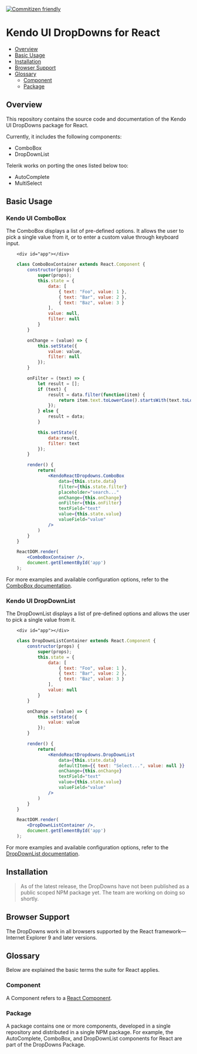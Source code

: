 [![Commitizen friendly](https://img.shields.io/badge/commitizen-friendly-brightgreen.svg)](http://commitizen.github.io/cz-cli/)

# Kendo UI DropDowns for React

* [Overview](https://github.com/telerik/kendo-react-dropdowns#overview)
* [Basic Usage](https://github.com/telerik/kendo-react-dropdowns#basic-usage)
* [Installation](https://github.com/telerik/kendo-react-dropdowns#installation)
* [Browser Support](https://github.com/telerik/kendo-react-dropdowns#browser-support)
* [Glossary](https://github.com/telerik/kendo-react-dropdowns#glossary)
  * [Component](https://github.com/telerik/kendo-react-dropdowns#component)
  * [Package](https://github.com/telerik/kendo-react-dropdowns#package)

## Overview

This repository contains the source code and documentation of the Kendo UI DropDowns package for React.

Currently, it includes the following components:

* ComboBox
* DropDownList

Telerik works on porting the ones listed below too:

* AutoComplete
* MultiSelect

## Basic Usage

### Kendo UI ComboBox

The ComboBox displays a list of pre-defined options. It allows the user to pick a single value from it, or to enter a custom value through keyboard input.  

```html-preview
    <div id="app"></div>
```
```jsx
    class ComboBoxContainer extends React.Component {
        constructor(props) {
            super(props);
            this.state = {
                data: [
                    { text: "Foo", value: 1 },
                    { text: "Bar", value: 2 },
                    { text: "Baz", value: 3 }
                ],
                value: null,
                filter: null
            }
        }

        onChange = (value) => {
            this.setState({
                value: value,
                filter: null
            });
        }

        onFilter = (text) => {
            let result = [];
            if (text) {
                result = data.filter(function(item) {
                    return item.text.toLowerCase().startsWith(text.toLowerCase());
                });
            } else {
                result = data;
            }

            this.setState({
                data:result,
                filter: text
            });
        }

        render() {
            return(
                <KendoReactDropdowns.ComboBox
                    data={this.state.data}
                    filter={this.state.filter}
                    placeholder="search..."
                    onChange={this.onChange}
                    onFilter={this.onFilter}
                    textField="text"
                    value={this.state.value}
                    valueField="value"
                />
            )
        }
    }

    ReactDOM.render(
        <ComboBoxContainer />,
        document.getElementById('app')
    );
```

For more examples and available configuration options, refer to the [ComboBox documentation](https://github.com/telerik/kendo-react-dropdowns/tree/master/docs/combobox/index.md).

### Kendo UI DropDownList 

The DropDownList displays a list of pre-defined options and allows the user to pick a single value from it.  

```html-preview
    <div id="app"></div>
```
```jsx
    class DropDownListContainer extends React.Component {
        constructor(props) {
            super(props);
            this.state = {
                data: [
                    { text: "Foo", value: 1 },
                    { text: "Bar", value: 2 },
                    { text: "Baz", value: 3 }
                ],
                value: null
            }
        }

        onChange = (value) => {
            this.setState({
                value: value
            });
        }

        render() {
            return(
                <KendoReactDropdowns.DropDownList
                    data={this.state.data}
                    defaultItem={{ text: "Select...", value: null }}
                    onChange={this.onChange}
                    textField="text"
                    value={this.state.value}
                    valueField="value"
                />
            )
        }
    }

    ReactDOM.render(
        <DropDownListContainer />,
        document.getElementById('app')
    );
```

For more examples and available configuration options, refer to the [DropDownList documentation](https://github.com/telerik/kendo-react-dropdowns/tree/master/docs/dropdownlist/index.md).

## Installation

> As of the latest release, the DropDowns have not been published as a public scoped NPM package yet. The team are working on doing so shortly.

## Browser Support

The DropDowns work in all browsers supported by the React framework&mdash;Internet Explorer 9 and later versions.

## Glossary

Below are explained the basic terms the suite for React applies.

### Component

A Component refers to a [React Component](https://facebook.github.io/react/docs/jsx-in-depth.html#html-tags-vs.-react-components).

### Package

A package contains one or more components, developed in a single repository and distributed in a single NPM package. For example, the AutoComplete, ComboBox, and DropDownList components for React are part of the DropDowns Package.
